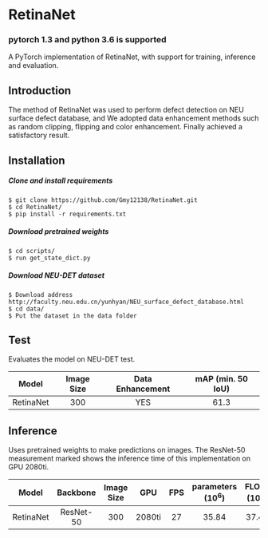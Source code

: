 # RetinaNet
### pytorch 1.3 and python 3.6 is supported
A PyTorch implementation of RetinaNet, with support for training, inference and evaluation.

## Introduction
The method of RetinaNet was used to perform defect detection on NEU surface defect database, and We adopted data enhancement methods such as random clipping, flipping and color enhancement. Finally achieved a satisfactory result.


## Installation
##### Clone and install requirements
    $ git clone https://github.com/Gmy12138/RetinaNet.git
    $ cd RetinaNet/
    $ pip install -r requirements.txt

##### Download pretrained weights
    $ cd scripts/
    $ run get_state_dict.py

##### Download NEU-DET dataset
    $ Download address    http://faculty.neu.edu.cn/yunhyan/NEU_surface_defect_database.html
    $ cd data/
    $ Put the dataset in the data folder
    
## Test
Evaluates the model on NEU-DET test.


| Model      |Image Size|   Data Enhancement      | mAP (min. 50 IoU) |
|:----------:|:--------:|:-----------------------:|:-----------------:|
| RetinaNet  |300       |      YES                | 61.3              |



## Inference
Uses pretrained weights to make predictions on images. The ResNet-50 measurement marked shows the inference time of this implementation on GPU 2080ti.


| Model        |Backbone      |  Image Size     | GPU      | FPS      | parameters (10<sup>6</sup>)|FLOPs (10<sup>9</sup>)|
|:------------:|:------------:|:---------------:|:--------:|:--------:|:--------------------------:|:--------------------:|
| RetinaNet    | ResNet-50   |     300         | 2080ti   |   27      |            35.84           |     37.43            | 






